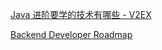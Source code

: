 [Java 进阶要学的技术有哪些 - V2EX](https://www.v2ex.com/t/931816#;)

[Backend Developer Roadmap](https://roadmap.sh/backend)

